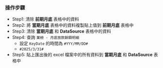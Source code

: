 ### 操作步驟
- Step1: 清除 **前期月底** 表格中的資料
- Step2: 將 **當期月底** 表格中的資料複製貼上值到 **前期月底** 表格中
- Step3: 清除 **當期月底** 和 **DataSource** 表格中的資料
- Step4: 查詢 `業檢 - 月底放款餘額明細`
    - 設定 `KeyDate` 的時間為 `#YYY/MM/DD#`
    - `#2025/3/31#`
- Step5: 貼上匯出後的 excel 檔案中的所有資料到 **當期月底** 和 **DataSource** 表格中